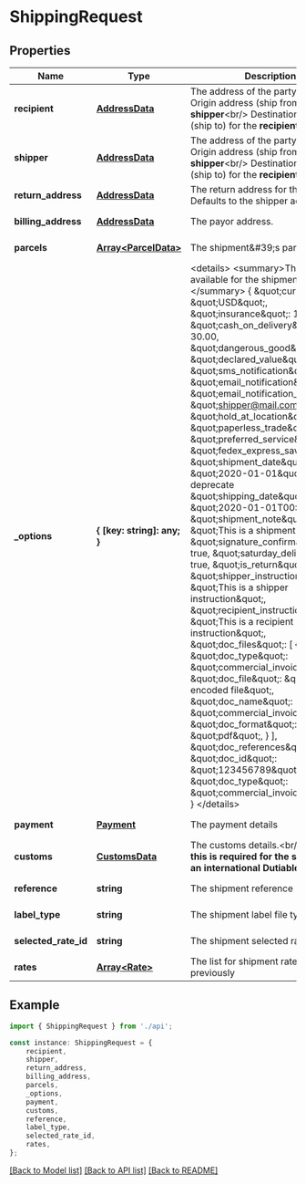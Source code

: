 # ShippingRequest


## Properties

Name | Type | Description | Notes
------------ | ------------- | ------------- | -------------
**recipient** | [**AddressData**](AddressData.md) | The address of the party.&lt;br/&gt;         Origin address (ship from) for the **shipper**&lt;br/&gt;         Destination address (ship to) for the **recipient**          | [default to undefined]
**shipper** | [**AddressData**](AddressData.md) | The address of the party.&lt;br/&gt;         Origin address (ship from) for the **shipper**&lt;br/&gt;         Destination address (ship to) for the **recipient**          | [default to undefined]
**return_address** | [**AddressData**](AddressData.md) | The return address for this shipment. Defaults to the shipper address. | [optional] [default to undefined]
**billing_address** | [**AddressData**](AddressData.md) | The payor address. | [optional] [default to undefined]
**parcels** | [**Array&lt;ParcelData&gt;**](ParcelData.md) | The shipment\&#39;s parcels | [default to undefined]
**_options** | **{ [key: string]: any; }** | &lt;details&gt;         &lt;summary&gt;The options available for the shipment.&lt;/summary&gt;          {             \&quot;currency\&quot;: \&quot;USD\&quot;,             \&quot;insurance\&quot;: 100.00,             \&quot;cash_on_delivery\&quot;: 30.00,             \&quot;dangerous_good\&quot;: true,             \&quot;declared_value\&quot;: 150.00,             \&quot;sms_notification\&quot;: true,             \&quot;email_notification\&quot;: true,             \&quot;email_notification_to\&quot;: \&quot;shipper@mail.com\&quot;,             \&quot;hold_at_location\&quot;: true,             \&quot;paperless_trade\&quot;: true,             \&quot;preferred_service\&quot;: \&quot;fedex_express_saver\&quot;,             \&quot;shipment_date\&quot;: \&quot;2020-01-01\&quot;,  # TODO: deprecate             \&quot;shipping_date\&quot;: \&quot;2020-01-01T00:00\&quot;,             \&quot;shipment_note\&quot;: \&quot;This is a shipment note\&quot;,             \&quot;signature_confirmation\&quot;: true,             \&quot;saturday_delivery\&quot;: true,             \&quot;is_return\&quot;: true,             \&quot;shipper_instructions\&quot;: \&quot;This is a shipper instruction\&quot;,             \&quot;recipient_instructions\&quot;: \&quot;This is a recipient instruction\&quot;,             \&quot;doc_files\&quot;: [                 {                     \&quot;doc_type\&quot;: \&quot;commercial_invoice\&quot;,                     \&quot;doc_file\&quot;: \&quot;base64 encoded file\&quot;,                     \&quot;doc_name\&quot;: \&quot;commercial_invoice.pdf\&quot;,                     \&quot;doc_format\&quot;: \&quot;pdf\&quot;,                 }             ],             \&quot;doc_references\&quot;: [                 {                     \&quot;doc_id\&quot;: \&quot;123456789\&quot;,                     \&quot;doc_type\&quot;: \&quot;commercial_invoice\&quot;,                 }             ],         }         &lt;/details&gt;          | [optional] [default to undefined]
**payment** | [**Payment**](Payment.md) | The payment details | [optional] [default to undefined]
**customs** | [**CustomsData**](CustomsData.md) | The customs details.&lt;br/&gt;         **Note that this is required for the shipment of an international Dutiable parcel.**          | [optional] [default to undefined]
**reference** | **string** | The shipment reference | [optional] [default to undefined]
**label_type** | **string** | The shipment label file type. | [optional] [default to LabelTypeEnum_Pdf]
**selected_rate_id** | **string** | The shipment selected rate. | [default to undefined]
**rates** | [**Array&lt;Rate&gt;**](Rate.md) | The list for shipment rates fetched previously | [default to undefined]

## Example

```typescript
import { ShippingRequest } from './api';

const instance: ShippingRequest = {
    recipient,
    shipper,
    return_address,
    billing_address,
    parcels,
    _options,
    payment,
    customs,
    reference,
    label_type,
    selected_rate_id,
    rates,
};
```

[[Back to Model list]](../README.md#documentation-for-models) [[Back to API list]](../README.md#documentation-for-api-endpoints) [[Back to README]](../README.md)
